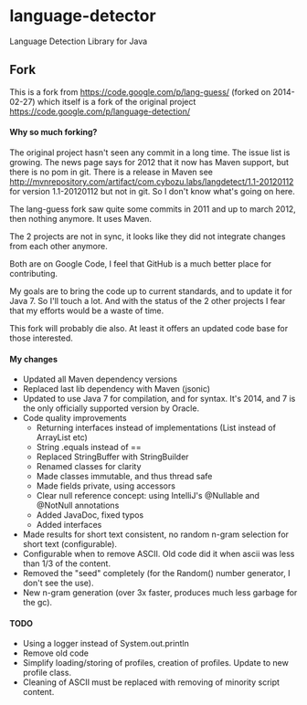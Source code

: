 # language-detector

Language Detection Library for Java


## Fork

This is a fork from https://code.google.com/p/lang-guess/ (forked on 2014-02-27)
which itself is a fork of the original project https://code.google.com/p/language-detection/

#### Why so much forking?

The original project hasn't seen any commit in a long time. The issue list is growing.
The news page says for 2012 that it now has Maven support, but there is no pom in git.
There is a release in Maven see http://mvnrepository.com/artifact/com.cybozu.labs/langdetect/1.1-20120112
for version 1.1-20120112 but not in git. So I don't know what's going on here.

The lang-guess fork saw quite some commits in 2011 and up to march 2012, then nothing anymore.
It uses Maven.

The 2 projects are not in sync, it looks like they did not integrate changes from each other anymore.

Both are on Google Code, I feel that GitHub is a much better place for contributing.

My goals are to bring the code up to current standards, and to update it for Java 7. So I'll touch a
lot. And with the status of the 2 other projects I fear that my efforts would be a waste of time.

This fork will probably die also. At least it offers an updated code base for those interested.


#### My changes

* Updated all Maven dependency versions
* Replaced last lib dependency with Maven (jsonic)
* Updated to use Java 7 for compilation, and for syntax. It's 2014, and 7 is the only officially supported version by Oracle.
* Code quality improvements
  * Returning interfaces instead of implementations (List instead of ArrayList etc)
  * String .equals instead of ==
  * Replaced StringBuffer with StringBuilder
  * Renamed classes for clarity
  * Made classes immutable, and thus thread safe
  * Made fields private, using accessors
  * Clear null reference concept: using IntelliJ's @Nullable and @NotNull annotations
  * Added JavaDoc, fixed typos
  * Added interfaces
* Made results for short text consistent, no random n-gram selection for short text (configurable).
* Configurable when to remove ASCII. Old code did it when ascii was less than 1/3 of the content.
* Removed the "seed" completely (for the Random() number generator, I don't see the use).
* New n-gram generation (over 3x faster, produces much less garbage for the gc).

#### TODO

* Using a logger instead of System.out.println
* Remove old code
* Simplify loading/storing of profiles, creation of profiles. Update to new profile class.
* Cleaning of ASCII must be replaced with removing of minority script content.